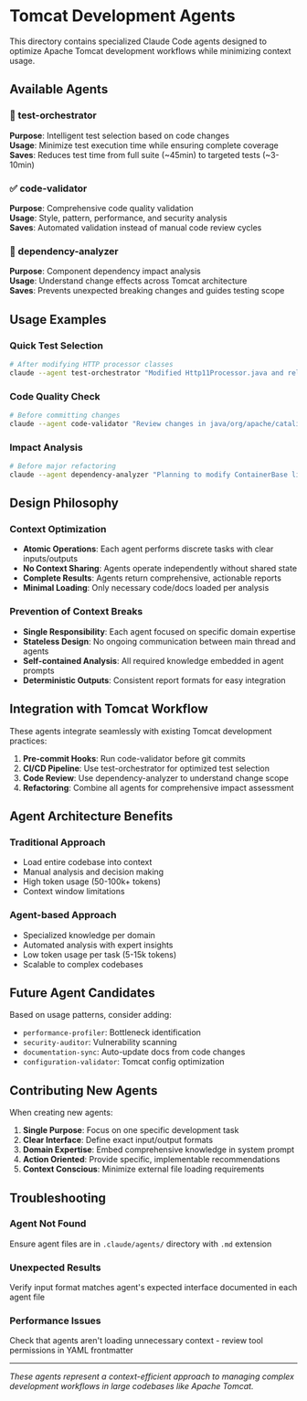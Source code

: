 # Tomcat Development Agents

This directory contains specialized Claude Code agents designed to optimize Apache Tomcat development workflows while minimizing context usage.

## Available Agents

### 🧪 test-orchestrator
**Purpose**: Intelligent test selection based on code changes  
**Usage**: Minimize test execution time while ensuring complete coverage  
**Saves**: Reduces test time from full suite (~45min) to targeted tests (~3-10min)

### ✅ code-validator  
**Purpose**: Comprehensive code quality validation  
**Usage**: Style, pattern, performance, and security analysis  
**Saves**: Automated validation instead of manual code review cycles

### 🔗 dependency-analyzer
**Purpose**: Component dependency impact analysis  
**Usage**: Understand change effects across Tomcat architecture  
**Saves**: Prevents unexpected breaking changes and guides testing scope

## Usage Examples

### Quick Test Selection
```bash
# After modifying HTTP processor classes
claude --agent test-orchestrator "Modified Http11Processor.java and related classes"
```

### Code Quality Check  
```bash
# Before committing changes
claude --agent code-validator "Review changes in java/org/apache/catalina/core/"
```

### Impact Analysis
```bash  
# Before major refactoring
claude --agent dependency-analyzer "Planning to modify ContainerBase lifecycle methods"
```

## Design Philosophy

### Context Optimization
- **Atomic Operations**: Each agent performs discrete tasks with clear inputs/outputs
- **No Context Sharing**: Agents operate independently without shared state
- **Complete Results**: Agents return comprehensive, actionable reports
- **Minimal Loading**: Only necessary code/docs loaded per analysis

### Prevention of Context Breaks
- **Single Responsibility**: Each agent focused on specific domain expertise
- **Stateless Design**: No ongoing communication between main thread and agents
- **Self-contained Analysis**: All required knowledge embedded in agent prompts
- **Deterministic Outputs**: Consistent report formats for easy integration

## Integration with Tomcat Workflow

These agents integrate seamlessly with existing Tomcat development practices:

1. **Pre-commit Hooks**: Run code-validator before git commits
2. **CI/CD Pipeline**: Use test-orchestrator for optimized test selection  
3. **Code Review**: Use dependency-analyzer to understand change scope
4. **Refactoring**: Combine all agents for comprehensive impact assessment

## Agent Architecture Benefits

### Traditional Approach
- Load entire codebase into context
- Manual analysis and decision making
- High token usage (50-100k+ tokens)
- Context window limitations

### Agent-based Approach  
- Specialized knowledge per domain
- Automated analysis with expert insights
- Low token usage per task (5-15k tokens)
- Scalable to complex codebases

## Future Agent Candidates

Based on usage patterns, consider adding:
- `performance-profiler`: Bottleneck identification
- `security-auditor`: Vulnerability scanning
- `documentation-sync`: Auto-update docs from code changes
- `configuration-validator`: Tomcat config optimization

## Contributing New Agents

When creating new agents:

1. **Single Purpose**: Focus on one specific development task
2. **Clear Interface**: Define exact input/output formats
3. **Domain Expertise**: Embed comprehensive knowledge in system prompt
4. **Action Oriented**: Provide specific, implementable recommendations
5. **Context Conscious**: Minimize external file loading requirements

## Troubleshooting

### Agent Not Found
Ensure agent files are in `.claude/agents/` directory with `.md` extension

### Unexpected Results  
Verify input format matches agent's expected interface documented in each agent file

### Performance Issues
Check that agents aren't loading unnecessary context - review tool permissions in YAML frontmatter

---

*These agents represent a context-efficient approach to managing complex development workflows in large codebases like Apache Tomcat.*